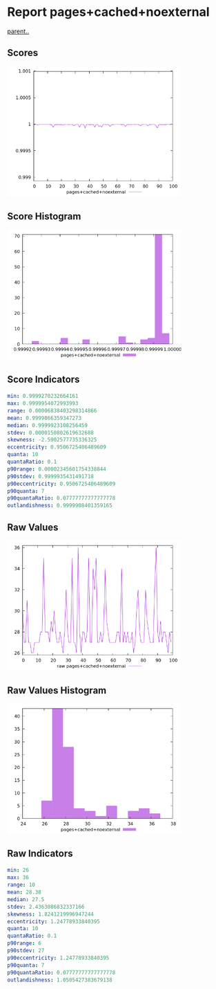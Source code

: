 # Report pages+cached+noexternal

[parent..](./..)  


## Scores

![score](./score.png)  

## Score Histogram

![hist](./hist.png)  

## Score Indicators

```yaml
min: 0.9999270232664161
max: 0.9999954072993993
range: 0.00006838403298314866
mean: 0.9999866359347273
median: 0.9999923108256459
stdev: 0.0000150802619632688
skewness: -2.5902577735336325
eccentricity: 0.9506725406489609
quanta: 10
quantaRatio: 0.1
p90range: 0.00002345601754338844
p90stdev: 0.9999935431491718
p90eccentricity: 0.9506725406489609
p90quanta: 7
p90quantaRatio: 0.07777777777777778
outlandishness: 0.9999908401359165

```

## Raw Values

![raw](./raw.png)  

## Raw Values Histogram

![raw hist](./raw_hist.png)  

## Raw Indicators

```yaml
min: 26
max: 36
range: 10
mean: 28.38
median: 27.5
stdev: 2.4363086832337166
skewness: 1.8241219996947244
eccentricity: 1.24778933840395
quanta: 10
quantaRatio: 0.1
p90range: 6
p90stdev: 27
p90eccentricity: 1.24778933840395
p90quanta: 7
p90quantaRatio: 0.07777777777777778
outlandishness: 1.0505427383679138

```

<style>
  img {
    max-width: 80%;
  }
</style>
      
